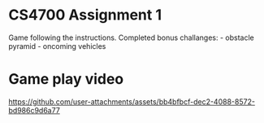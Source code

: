 # CS4700 Assignment 1

  Game following the instructions. 
  Completed bonus challanges:
    - obstacle pyramid 
    - oncoming vehicles 
# Game play video

https://github.com/user-attachments/assets/bb4bfbcf-dec2-4088-8572-bd986c9d6a77

